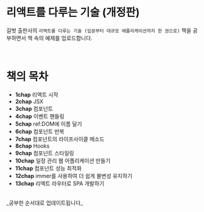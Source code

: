 # 리액트를 다루는 기술 (개정판)

길벗 출판사의 `리액트를 다루는 기술 (입문부터 대규모 애플리케이션까지 한 권으로)` 책을 공부하면서 책 속의 예제를 업로드합니다.

<br>

# 책의 목차

- **1chap** 리액트 시작
- **2chap** JSX
- **3chap** 컴포넌트
- **4chap** 이벤트 핸들링
- **5chap** ref:DOM에 이름 달기
- **6chap** 컴포넌트 반복
- **7chap** 컴포넌트의 라이프사이클 메소드
- **8chap** Hooks
- **9chap** 컴포넌트 스타일링
- **10chap** 일정 관리 웹 어플리케이션 만들기
- **11chap** 컴포넌트 성능 최적화
- **12chap** immer를 사용하여 더 쉽게 불변성 유지하기
- **13chap** 리액트 라우터로 SPA 개발하기

<br>
  _공부한 순서대로 업데이트됩니다_
